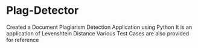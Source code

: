 # Plag-Detector

Created a Document Plagiarism Detection Application using Python
It is an application of Levenshtein Distance
Various Test Cases are also provided for reference
